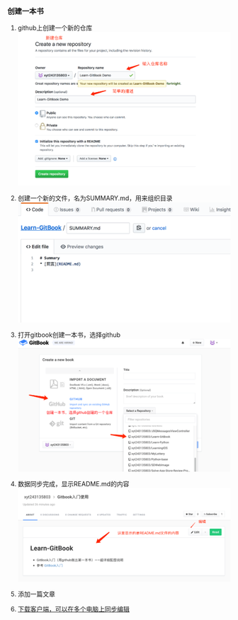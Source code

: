 ### 创建一本书

1. github上创建一个新的仓库
![](/assets/QQ20180224-174702@2x.png)
2. 创建一个新的文件，名为SUMMARY.md，用来组织目录
![](/assets/QQ20180224-175125@2x.png)
3. 打开gitbook创建一本书，选择github
![](/assets/QQ20180224-172034@2x.png)
4. 数据同步完成，显示README.md的内容
![](/assets/QQ20180227-101715@2x.png)
5. 添加一篇文章



5. [下载客户端，可以在多个电脑上同步编辑](https://www.gitbook.com/editor)





